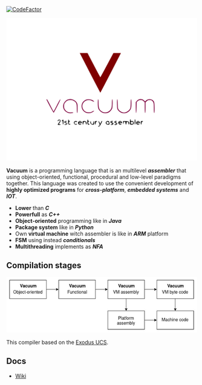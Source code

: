 [![CodeFactor](https://www.codefactor.io/repository/github/architector1324/vacuum/badge)](https://www.codefactor.io/repository/github/architector1324/vacuum)

![](docs/logo.svg)

**Vacuum** is a programming language that is an multilevel ***assembler*** that using object-oriented, functional, procedural and low-level paradigms together. This language was created to use the convenient development of **highly optimized programs** for ***cross-platform***, ***embedded systems*** and ***IOT***.

  - **Lower** than ***C***
  - **Powerfull** as ***C++***
  - **Object-oriented** programming like in ***Java***
  - **Package system** like in ***Python***
  - Own **virtual machine** witch assembler is like in ***ARM*** platform
  - **FSM** using instead ***conditionals***
  - **Multithreading** implements as ***NFA***

## Compilation stages
![](docs/compilation_stages.jpg)

This compiler based on the [Exodus UCS](https://github.com/architector1324/Exodus).

## Docs
- [Wiki](https://github.com/architector1324/vacuum/wiki)
